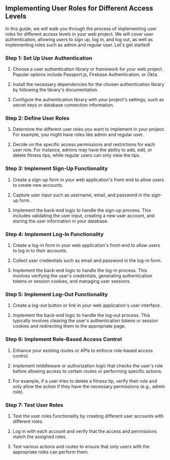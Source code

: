 ## Implementing User Roles for Different Access Levels

In this guide, we will walk you through the process of implementing user roles for different access levels in your web project. We will cover user authentication, allowing users to sign up, log in, and log out, as well as implementing roles such as admin and regular user. Let's get started!

### Step 1: Set Up User Authentication

1. Choose a user authentication library or framework for your web project. Popular options include Passport.js, Firebase Authentication, or Okta.

2. Install the necessary dependencies for the chosen authentication library by following the library's documentation.

3. Configure the authentication library with your project's settings, such as secret keys or database connection information.

### Step 2: Define User Roles

1. Determine the different user roles you want to implement in your project. For example, you might have roles like admin and regular user.

2. Decide on the specific access permissions and restrictions for each user role. For instance, admins may have the ability to add, edit, or delete fitness tips, while regular users can only view the tips.

### Step 3: Implement Sign-Up Functionality

1. Create a sign-up form in your web application's front-end to allow users to create new accounts.

2. Capture user input such as username, email, and password in the sign-up form.

3. Implement the back-end logic to handle the sign-up process. This includes validating the user input, creating a new user account, and storing the user information in your database.

### Step 4: Implement Log-In Functionality

1. Create a log-in form in your web application's front-end to allow users to log in to their accounts.

2. Collect user credentials such as email and password in the log-in form.

3. Implement the back-end logic to handle the log-in process. This involves verifying the user's credentials, generating authentication tokens or session cookies, and managing user sessions.

### Step 5: Implement Log-Out Functionality

1. Create a log-out button or link in your web application's user interface.

2. Implement the back-end logic to handle the log-out process. This typically involves clearing the user's authentication tokens or session cookies and redirecting them to the appropriate page.

### Step 6: Implement Role-Based Access Control

1. Enhance your existing routes or APIs to enforce role-based access control.

2. Implement middleware or authorization logic that checks the user's role before allowing access to certain routes or performing specific actions.

3. For example, if a user tries to delete a fitness tip, verify their role and only allow the action if they have the necessary permissions (e.g., admin role).

### Step 7: Test User Roles

1. Test the user roles functionality by creating different user accounts with different roles.

2. Log in with each account and verify that the access and permissions match the assigned roles.

3. Test various actions and routes to ensure that only users with the appropriate roles can perform them.
